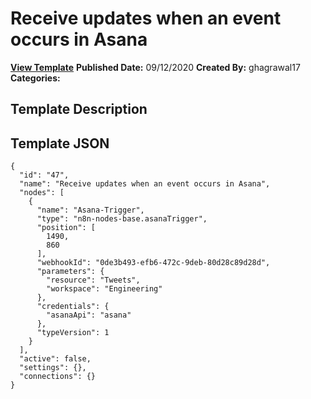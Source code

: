 # Receive updates when an event occurs in Asana

**[View Template](https://n8n.io/workflows/654-/)**  **Published Date:** 09/12/2020  **Created By:** ghagrawal17  **Categories:**   

## Template Description



## Template JSON

```
{
  "id": "47",
  "name": "Receive updates when an event occurs in Asana",
  "nodes": [
    {
      "name": "Asana-Trigger",
      "type": "n8n-nodes-base.asanaTrigger",
      "position": [
        1490,
        860
      ],
      "webhookId": "0de3b493-efb6-472c-9deb-80d28c89d28d",
      "parameters": {
        "resource": "Tweets",
        "workspace": "Engineering"
      },
      "credentials": {
        "asanaApi": "asana"
      },
      "typeVersion": 1
    }
  ],
  "active": false,
  "settings": {},
  "connections": {}
}
```
